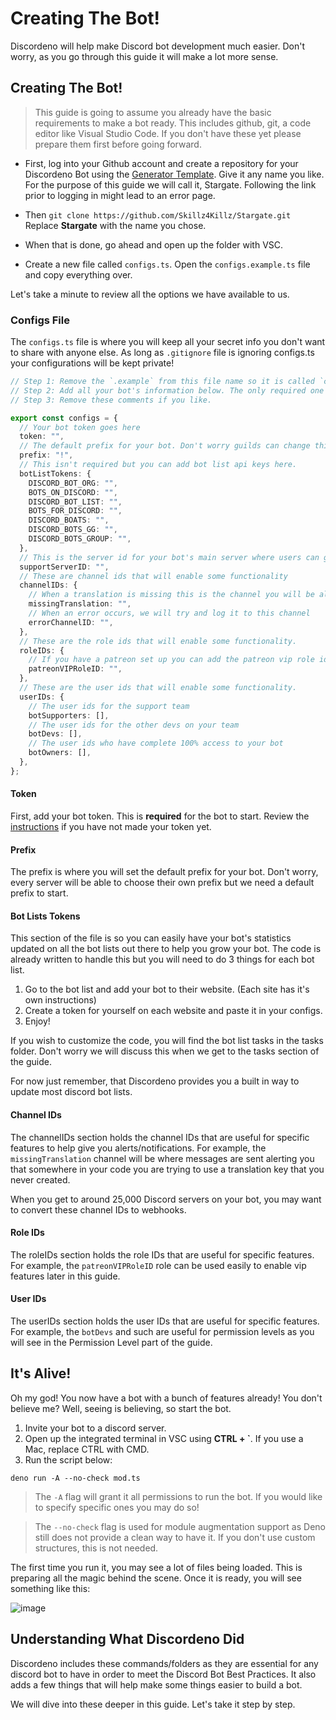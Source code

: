 # Creating The Bot!

Discordeno will help make Discord bot development much easier. Don't worry, as
you go through this guide it will make a lot more sense.

## Creating The Bot!

> This guide is going to assume you already have the basic requirements to make
> a bot ready. This includes github, git, a code editor like Visual Studio Code.
> If you don't have these yet please prepare them first before going forward.

- First, log into your Github account and create a repository for your Discordeno Bot using the
  [Generator Template](https://github.com/discordeno/template/generate).
  Give it any name you like. For the purpose of this guide we will call it,
  Stargate. Following the link prior to logging in might lead to an error page.

- Then `git clone https://github.com/Skillz4Killz/Stargate.git` Replace
  **Stargate** with the name you chose.
- When that is done, go ahead and open up the folder with VSC.
- Create a new file called `configs.ts`. Open the `configs.example.ts` file and
  copy everything over.

Let's take a minute to review all the options we have available to us.

### Configs File

The `configs.ts` file is where you will keep all your secret info you don't want
to share with anyone else. As long as `.gitignore` file is ignoring configs.ts
your configurations will be kept private!

```ts
// Step 1: Remove the `.example` from this file name so it is called `configs.ts`
// Step 2: Add all your bot's information below. The only required one is token and prefix. NOTE: As long as `.gitignore` file is ignoring configs.ts your configurations will be kept private!
// Step 3: Remove these comments if you like.

export const configs = {
  // Your bot token goes here
  token: "",
  // The default prefix for your bot. Don't worry guilds can change this later.
  prefix: "!",
  // This isn't required but you can add bot list api keys here.
  botListTokens: {
    DISCORD_BOT_ORG: "",
    BOTS_ON_DISCORD: "",
    DISCORD_BOT_LIST: "",
    BOTS_FOR_DISCORD: "",
    DISCORD_BOATS: "",
    DISCORD_BOTS_GG: "",
    DISCORD_BOTS_GROUP: "",
  },
  // This is the server id for your bot's main server where users can get help/support
  supportServerID: "",
  // These are channel ids that will enable some functionality
  channelIDs: {
    // When a translation is missing this is the channel you will be alerted in.
    missingTranslation: "",
    // When an error occurs, we will try and log it to this channel
    errorChannelID: "",
  },
  // These are the role ids that will enable some functionality.
  roleIDs: {
    // If you have a patreon set up you can add the patreon vip role id here.
    patreonVIPRoleID: "",
  },
  // These are the user ids that will enable some functionality.
  userIDs: {
    // The user ids for the support team
    botSupporters: [],
    // The user ids for the other devs on your team
    botDevs: [],
    // The user ids who have complete 100% access to your bot
    botOwners: [],
  },
};
```

#### Token

First, add your bot token. This is **required** for the bot to start. Review the
[instructions](https://discordeno.mod.land/gettingstarted.html#creating-your-first-discord-bot-application)
if you have not made your token yet.

#### Prefix

The prefix is where you will set the default prefix for your bot. Don't worry,
every server will be able to choose their own prefix but we need a default
prefix to start.

#### Bot Lists Tokens

This section of the file is so you can easily have your bot's statistics updated
on all the bot lists out there to help you grow your bot. The code is already
written to handle this but you will need to do 3 things for each bot list.

1. Go to the bot list and add your bot to their website. (Each site has it's own
   instructions)
2. Create a token for yourself on each website and paste it in your configs.
3. Enjoy!

If you wish to customize the code, you will find the bot list tasks in the tasks
folder. Don't worry we will discuss this when we get to the tasks section of the
guide.

For now just remember, that Discordeno provides you a built in way to update
most discord bot lists.

#### Channel IDs

The channelIDs section holds the channel IDs that are useful for specific
features to help give you alerts/notifications. For example, the
`missingTranslation` channel will be where messages are sent alerting you that
somewhere in your code you are trying to use a translation key that you never
created.

When you get to around 25,000 Discord servers on your bot, you may want to
convert these channel IDs to webhooks.

#### Role IDs

The roleIDs section holds the role IDs that are useful for specific features.
For example, the `patreonVIPRoleID` role can be used easily to enable vip
features later in this guide.

#### User IDs

The userIDs section holds the user IDs that are useful for specific features.
For example, the `botDevs` and such are useful for permission levels as you will
see in the Permission Level part of the guide.

## It's Alive!

Oh my god! You now have a bot with a bunch of features already! You don't
believe me? Well, seeing is believing, so start the bot.

1. Invite your bot to a discord server.
2. Open up the integrated terminal in VSC using **CTRL + `**. If you use a Mac,
   replace CTRL with CMD.
3. Run the script below:

```shell
deno run -A --no-check mod.ts
```

> The `-A` flag will grant it all permissions to run the bot. If you would like
> to specify specific ones you may do so!

> The `--no-check` flag is used for module augmentation support as Deno still
> does not provide a clean way to have it. If you don't use custom structures,
> this is not needed.

The first time you run it, you may see a lot of files being loaded. This is
preparing all the magic behind the scene. Once it is ready, you will see
something like this:

![image](https://i.imgur.com/TOXjLgh.png)

## Understanding What Discordeno Did

Discordeno includes these commands/folders as they are essential for any discord
bot to have in order to meet the Discord Bot Best Practices. It also adds a few
things that will help make some things easier to build a bot.

We will dive into these deeper in this guide. Let's take it step by step.
